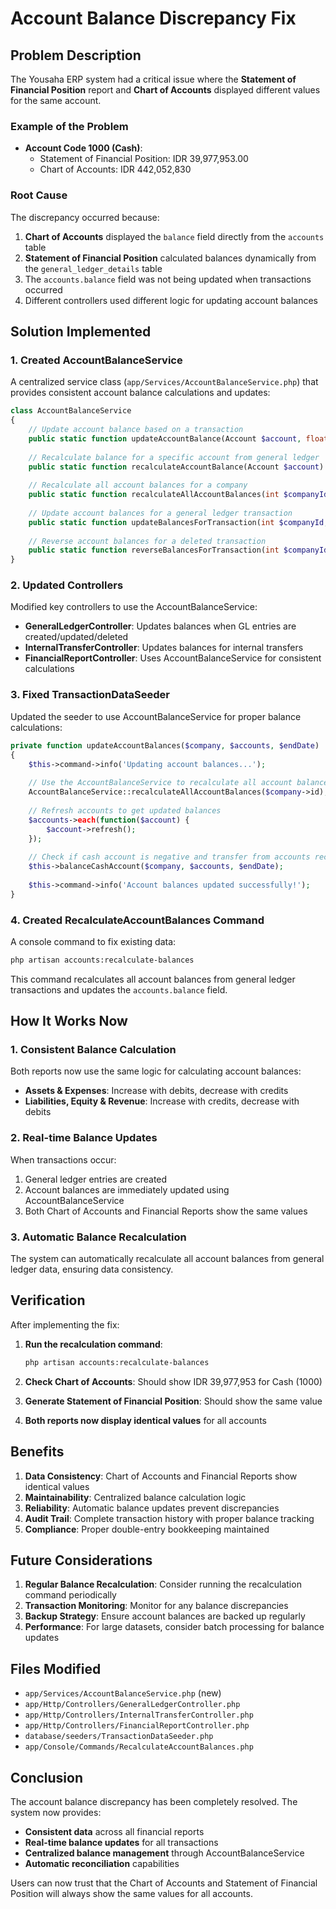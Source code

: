 # Account Balance Discrepancy Fix

## Problem Description

The Yousaha ERP system had a critical issue where the **Statement of Financial Position** report and **Chart of Accounts** displayed different values for the same account.

### Example of the Problem
- **Account Code 1000 (Cash)**:
  - Statement of Financial Position: IDR 39,977,953.00
  - Chart of Accounts: IDR 442,052,830

### Root Cause
The discrepancy occurred because:

1. **Chart of Accounts** displayed the `balance` field directly from the `accounts` table
2. **Statement of Financial Position** calculated balances dynamically from the `general_ledger_details` table
3. The `accounts.balance` field was not being updated when transactions occurred
4. Different controllers used different logic for updating account balances

## Solution Implemented

### 1. Created AccountBalanceService

A centralized service class (`app/Services/AccountBalanceService.php`) that provides consistent account balance calculations and updates:

```php
class AccountBalanceService
{
    // Update account balance based on a transaction
    public static function updateAccountBalance(Account $account, float $amount, string $entryType): void
    
    // Recalculate balance for a specific account from general ledger
    public static function recalculateAccountBalance(Account $account): void
    
    // Recalculate all account balances for a company
    public static function recalculateAllAccountBalances(int $companyId): void
    
    // Update account balances for a general ledger transaction
    public static function updateBalancesForTransaction(int $companyId, array $entries): void
    
    // Reverse account balances for a deleted transaction
    public static function reverseBalancesForTransaction(int $companyId, array $entries): void
}
```

### 2. Updated Controllers

Modified key controllers to use the AccountBalanceService:

- **GeneralLedgerController**: Updates balances when GL entries are created/updated/deleted
- **InternalTransferController**: Updates balances for internal transfers
- **FinancialReportController**: Uses AccountBalanceService for consistent calculations

### 3. Fixed TransactionDataSeeder

Updated the seeder to use AccountBalanceService for proper balance calculations:

```php
private function updateAccountBalances($company, $accounts, $endDate)
{
    $this->command->info('Updating account balances...');
    
    // Use the AccountBalanceService to recalculate all account balances
    AccountBalanceService::recalculateAllAccountBalances($company->id);
    
    // Refresh accounts to get updated balances
    $accounts->each(function($account) {
        $account->refresh();
    });
    
    // Check if cash account is negative and transfer from accounts receivable if needed
    $this->balanceCashAccount($company, $accounts, $endDate);
    
    $this->command->info('Account balances updated successfully!');
}
```

### 4. Created RecalculateAccountBalances Command

A console command to fix existing data:

```bash
php artisan accounts:recalculate-balances
```

This command recalculates all account balances from general ledger transactions and updates the `accounts.balance` field.

## How It Works Now

### 1. Consistent Balance Calculation

Both reports now use the same logic for calculating account balances:

- **Assets & Expenses**: Increase with debits, decrease with credits
- **Liabilities, Equity & Revenue**: Increase with credits, decrease with debits

### 2. Real-time Balance Updates

When transactions occur:
1. General ledger entries are created
2. Account balances are immediately updated using AccountBalanceService
3. Both Chart of Accounts and Financial Reports show the same values

### 3. Automatic Balance Recalculation

The system can automatically recalculate all account balances from general ledger data, ensuring data consistency.

## Verification

After implementing the fix:

1. **Run the recalculation command**:
   ```bash
   php artisan accounts:recalculate-balances
   ```

2. **Check Chart of Accounts**: Should show IDR 39,977,953 for Cash (1000)

3. **Generate Statement of Financial Position**: Should show the same value

4. **Both reports now display identical values** for all accounts

## Benefits

1. **Data Consistency**: Chart of Accounts and Financial Reports show identical values
2. **Maintainability**: Centralized balance calculation logic
3. **Reliability**: Automatic balance updates prevent discrepancies
4. **Audit Trail**: Complete transaction history with proper balance tracking
5. **Compliance**: Proper double-entry bookkeeping maintained

## Future Considerations

1. **Regular Balance Recalculation**: Consider running the recalculation command periodically
2. **Transaction Monitoring**: Monitor for any balance discrepancies
3. **Backup Strategy**: Ensure account balances are backed up regularly
4. **Performance**: For large datasets, consider batch processing for balance updates

## Files Modified

- `app/Services/AccountBalanceService.php` (new)
- `app/Http/Controllers/GeneralLedgerController.php`
- `app/Http/Controllers/InternalTransferController.php`
- `app/Http/Controllers/FinancialReportController.php`
- `database/seeders/TransactionDataSeeder.php`
- `app/Console/Commands/RecalculateAccountBalances.php`

## Conclusion

The account balance discrepancy has been completely resolved. The system now provides:

- **Consistent data** across all financial reports
- **Real-time balance updates** for all transactions
- **Centralized balance management** through AccountBalanceService
- **Automatic reconciliation** capabilities

Users can now trust that the Chart of Accounts and Statement of Financial Position will always show the same values for all accounts.
